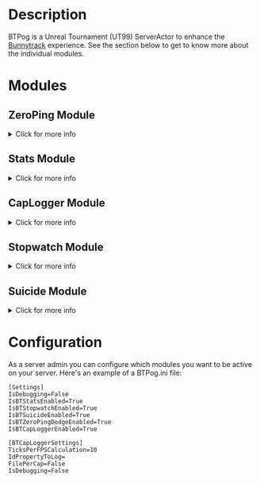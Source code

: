 # Description
BTPog is a Unreal Tournament (UT99) ServerActor to enhance the [Bunnytrack](https://github.com/mbovijn/BTPlusPlusTE_beta3) experience. See the section below to get to know more about the individual modules.

# Modules

## ZeroPing Module
<details>
<summary>Click for more info</summary><p>

After having dodged the game blocks you from dodging again for [0.35](https://github.com/mbovijn/UT99/blob/master/Engine/PlayerPawn.uc#L4254) seconds (0.32 for BT whichs runs on [hardcore](https://github.com/mbovijn/UT99/blob/master/Botpack/DeathMatchPlus.uc#L139) mode). Unfortunately, players with a higher ping experience a large dodge block duration. BTP_ZeroPing_Main's aim is to level the playing field, and provide an equal dodge block duration for all players, regardless of ping.

Click [here](https://github.com/mbovijn/BTPog/blob/master/DodgeBlock.md) to get to know more about why this is happening.

| Command                                           | Description
| ---                                               | ---
| `!btpog zpdodge`                                  | Toggles the functionality on/off. Enabled by default.
| `!btpog zpdodge debug`                            | Toggles the display of a message on/off each time ZeroPingDodge kicks in.
</details>

## Stats Module
<details>
<summary>Click for more info</summary><p>

Shows the following information on-screen:
#### Ground Time
Time in seconds you spent on the ground.
#### Air Time
Time in seconds you spent in the air i.e. when jumping/falling.
#### Dodge Double Tap Interval
Time in seconds between two consecutive key presses that resulted in a dodge.
#### Dodge Block Duration
Time in seconds that you're blocked from dodging again after just having dodged.
#### Time Between Dodges
Time between the end of the last dodge (player landed), and the beginning of the next dodge.
#### Tick Hit Rate
This can be used to measure how effective you're able to bounce. In order to bounce, you need to jump on the exact tick that your character landed on the ground. So generally people do this by binding jump to the scroll wheel, as you're able to input jumps way faster like that.

To use this, first change your scoll wheel bind as follows: `set input mousewheeldown jump | btpoginputtest`. Now, each time you jump with the scroll wheel, you'll see a stat such as for example `0.068 (5/73)`. This means that for a duration of 73 ticks, UT99 registered 5 jump inputs, with the first and last ticks (of those 73 ticks) being ticks with jump inputs.

You'll want to strive to get this value to `1.000`. This can be done by:
- Lowering your FPS with the command `fps <number>`.
- Buying a mouse which allows you to "unlock" the scroll wheel.
- Buying a mouse with a high polling rate. Generally bluetooth mice have a very low polling rate. Test this [here](https://www.clickspeedtester.com/mouse-polling-rate-checker/).

Though, from my experience, even with a value `1.000`, bouncing would sometimes still not work. I don't know why.. But lowering my FPS helped.

| Command                                           | Description
| ---                                               | ---
| `!btpog stats`                                    | Toggles the on-screen stats on/off.
| `!btpog stats debug`                              | Toggles debug logging for stats on/off. These can be found in your `UnrealTournament.log` file.
</details>

## CapLogger Module
<details>
<summary>Click for more info</summary><p>

Logs some information each time a player caps. These logs can be found in the UT `Logs` folder. Example:
```
Id,Timestamp,ServerName,Map,PlayerName,IP,CustomID,HWID,EngineVersion,Renderer,SpawnCount,Team,CapTime,ClientCapTime,ZoneCheckpoints,DodgeBlock_1PC,DodgeBlock_5PC,DodgeBlock_25PC,DodgeBlock_50PC,DodgeBlock_100PC,DodgeBlock_Count,DodgeDoubleTap_1PC,DodgeDoubleTap_5PC,DodgeDoubleTap_25PC,DodgeDoubleTap_50PC,DodgeDoubleTap_100PC,DodgeDoubleTap_Count,DodgeAfterLanding_1PC,DodgeAfterLanding_5PC,DodgeAfterLanding_25PC,DodgeAfterLanding_50PC,DodgeAfterLanding_100PC,DodgeAfterLanding_Count,TimeBetweenDodges_1PC,TimeBetweenDodges_5PC,TimeBetweenDodges_25PC,TimeBetweenDodges_50PC,TimeBetweenDodges_100PC,TimeBetweenDodges_Count,FPS_1PC,FPS_5PC,FPS_25PC,FPS_50PC,Ping_1PC,Ping_5PC,Ping_25PC,Ping_50PC,Netspeed_Min,Netspeed_Max
LIJG4CWPVRUF7PDFBDJGO5YR,2023-05-05T17:53:55.725,UT Server,CTF-BT-andACTION-dbl,Fulcrum,127.0.0.1,227007666677416,,469d - Feb  7 2023 Preview,OpenGLDrv,2,0,7.734,+0.007,,0.318,0.318,0.318,0.321,0.322,6,0.137,0.137,0.141,0.147,0.197,7,0.000,0.000,0.000,0.000,0.000,0,0.484,0.484,0.484,0.536,0.536,2,184,193,193,194,26,26,26,26,6000,15000
HXRACVS5L98NFN6YHWB1E9GO,2023-05-05T17:55:11.109,UT Server,CTF-BT-andACTION-dbl,Fulcrum,127.0.0.1,227007666677416,,469d - Feb  7 2023 Preview,OpenGLDrv,2,0,7.625,+0.005,,0.320,0.320,0.320,0.321,0.321,6,0.147,0.147,0.156,0.183,0.235,7,0.000,0.000,0.000,0.000,0.000,0,0.521,0.521,0.521,0.544,0.544,2,179,192,193,194,25,40,40,40,6000,15000
W4P30OY64MXQKKBN5AME6VT0,2023-05-05T17:57:05.516,UT Server,CTF-BT-andACTION-dbl,Fulcrum,127.0.0.1,227007666677416,,469d - Feb  7 2023 Preview,OpenGLDrv,2,0,7.567,+0.001,,0.318,0.318,0.318,0.319,0.322,6,0.157,0.157,0.158,0.162,0.219,7,0.000,0.000,0.000,0.000,0.000,0,0.498,0.498,0.498,0.514,0.514,2,181,192,193,194,26,26,26,26,6000,15000
```
- ClientCapTime: the CapTime from the perspective of the client. This should be roughly equal to the server-side CapTime. If the client-side CapTime is significantly higher than the server-side CapTime, it could mean that the player is using a speed hack. See [this diagram](https://github.com/mbovijn/BTPog/blob/master/Resources/ClientCapTime.drawio.png) for more information on how this works.
- DodgeBlock: percentiles on how long a player got blocked from dodging after just having dodged.
- DodgeDoubleTap: percentiles on the time interval between two consecutive key presses which resulted in a dodge.
- DodgeAfterLanding: percentiles on how quick a player dodged after having landed on the ground. Only values below 0.2 seconds are taken into account.
- TimeBetweenDodges: percentiles on the time between the end of the last dodge (player landed), and the beginning of the next dodge. Only values below 0.6 seconds are taken into account.
- FPS: percentiles on the FPS of a player. The FPS calculation can be tweaked with the 'TicksPerFPSCalculation' server-side setting.
- Ping: percentiles on the ping of a player.
- SpawnCount: the amount of times a player has spawned before the cap. If the count is 1, it could mean that the player used a reconnect bug to have a faster cap time.
- HWID: ACE hardware ID. If ACE isn't installed on the server this value will be left empty.
- CustomID: if the `IdPropertyToLog` field is configured in BTPog.ini, then the value associated with the propery will be logged. For example, if you wish to log the ACE HWID, then `ACEReplicationInfo.hwHash` would have to be provided. `ACEReplicationInfo` is the class name, and `hwHash` is a property in that class. All that's required is that the actor instance has the Owner field set to the PlayerPawn in question.
- ZoneCheckpoints: when a player runs through a map and caps, he/she will usually transition through different zones. Each time the player changes zone, the current time and zone identifiers are stored.
- Id: unique identifier for the cap.
- ServerName: identifies which server a cap was made on. This value is taken from the server INI from the `ShortName` key under `[Engine.GameReplicationInfo]`.

These statistics are interesting if you want to analyze whether a player cheated. You could also use this data to keep track of player caps.
</details>

## Stopwatch Module
<details>
<summary>Click for more info</summary><p>

Are you sometimes not sure which particular set of moves is faster in order to pass a certain obstacle? Just set a !cp before the obstacle, and a stopwatch after the obstacle. Once you touch the invisible stopwatch, the time it took to reach the stopwatch will appear on screen.

You could also set stopwatches when rushing in order to get quicker feedback on how the run is going. On top of that, whenever you cap and it's a personal best, the individual stopwatch times are saved, in order to give a delta time for the next run.

| Command                                           | Description
| ---                                               | ---
| `!btpog sw` or `!btpog sw <id>`                   | Sets an invisible stopwatch at your current location. You can set up to 14 stopwatches. Valid id values: 0, 1, 2, ... 13
| `!btpog sw <id> 50,10,-10`                        | Sets an invisible stopwatch at location 50,10,-10.
| `!btpog sw reset`                                 | Removes the best times associated with all stopwatches.
| `!btpog sw delete <id>/all`                       | Delete a stopwatch. Valid id values: 0, 1, 2, ... 31, all
| `!btpog sw precision 3`                           | Sets the amount of decimals after the dot for stopwatch times. Defaults to 2 (e.g. 8.63), but any value between 0 and 3 is valid.
| `!btpog sw print`                                 | Prints all configured stopwatches with parameters to the console.
| `!btpog sw toggle`                                | Turns on/off the display of the stopwatch times when you go over them.
| `!btpog sw retriggerdelay 0.5`                    | How many seconds after having triggered a stopwatch, should it be triggerable again? The default value is set to 1.5, but any value between 0.2 and 10 is valid.
| `!btpog sw texture`                               | Hide or show stopwatches.
</details>

## Suicide Module
<details>
<summary>Click for more info</summary><p>

Got loop movers in the map you want to rush? Use this in order to suicide at the right time, so that when you arrive at the mover, the mover is in the optimal location.

>Not all BT maps are deterministic. Some of them have movers that are looping continuously. So when you try to rush such a map, it usually comes down to a matter of luck when you arrive at such a mover. The mover could be in an optimal position, or not. If not, you're losing valuable time.
What rushers can do is, go to the mover, and suicide when the mover is in a particular position, such that when you respawn and rush the map, the mover is in the optimal location. This works, but it's annoying, since you repeat the whole process over and over again. This mutator is trying to address that by allowing you to queue up a suicide action, and only actually executing the suicide when the mover is in the configured location.

Up to 4 movers can be selected. As such, when executing some commands, a slot/id needs to be specified. Values values are 0, 1, 2 and 3.

| Command                                            | Description
| ---                                                | ---
| `!btpog suicide <id> select`                       | Select which mover you want to base your suicide time on. Just aim at the mover and execute the command.
| `!btpog suicide <id> select Mover12`               | Select which mover you want to base your suicide time on by providing the name of the mover.
| `!btpog suicide <id> time`                         | When the mover is in the correct location, execute this command to set the time.
| `!btpog suicide <id> time 0.35`                    | Same as the previous command, but here you can enter a timepoint yourself.
| `!btpog suicide <id> alpha 0.1`                    | How much time the suicide can deviate from the configured time value. This is needed when tracking multiple movers.
| `!btpog suicide suicide`                           | Queue up a suicide action. The mutator will make you suicide you as soon as the movers are in the configured location.
| `!btpog suicide print`                             | Prints all selected movers with parameters to the screen.

For ease of use you could bind your suicide key to the suicide command e.g. `set input g mutate btpog suicide suicide`.

# Installation
1. Download the latest release from the [Releases page](https://github.com/mbovijn/BTPog/releases/).
2. Extract the contents of the `Build` folder to the UT99 `System` folder.
3. Configure BTPog accordingly by editing `BTPog.ini`.
4. Add the following lines under the `[Engine.GameEngine]` section in `UnrealTournament.ini`:
```
ServerActors=BTPog_v21.BTP_Main
ServerPackages=BTPog_v21
```
</details><p>

# Configuration
As a server admin you can configure which modules you want to be active on your server. Here's an example of a BTPog.ini file:
```
[Settings]
IsDebugging=False
IsBTStatsEnabled=True
IsBTStopwatchEnabled=True
IsBTSuicideEnabled=True
IsBTZeroPingDodgeEnabled=True
IsBTCapLoggerEnabled=True

[BTCapLoggerSettings]
TicksPerFPSCalculation=10
IdPropertyToLog=
FilePerCap=False
IsDebugging=False
```
